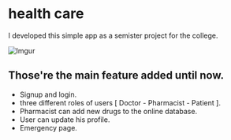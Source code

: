 # health care

I developed this simple app as a semister project for the college.

![Imgur](http://i.imgur.com/i1PIGkN.png)

## Those're the main feature added until now.

- Signup and login. 
- three different roles of users [ Doctor - Pharmacist - Patient ].
- Pharmacist can add new drugs to the online database.
- User can update his profile.
- Emergency page.



